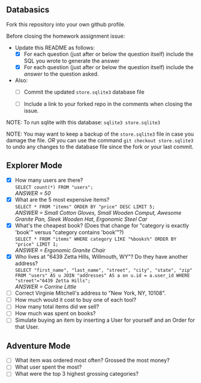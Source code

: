 ## Databasics

Fork this repository into your own github profile.

Before closing the homework assignment issue:

- Update this README as follows:
  - [X] For each question (just after or below the question itself) include the SQL you wrote to generate the answer
  - [X] For each question (just after or below the question itself) include the *answer* to the question asked.

- Also:
  - [ ] Commit the updated `store.sqlite3` database file
  - [ ] Include a link to your forked repo in the comments when closing the issue.


NOTE: To run sqlite with this database: `sqlite3 store.sqlite3`

NOTE: You may want to keep a backup of the `store.sqlite3` file in case you damage the file. *OR* you can use the command `git checkout store.sqlite3` to undo any changes to the database file since the fork or your last commit.

## Explorer Mode

- [X] How many users are there?  
  `SELECT count(*) FROM "users";`  
  *ANSWER = 50*
- [X] What are the 5 most expensive items?  
  `SELECT * FROM "items" ORDER BY "price" DESC LIMIT 5;`  
  *ANSWER = Small Cotton Gloves, Small Wooden Comput, Awesome Granite Pan, Sleek Wooden Hat, Ergonomic Steel Car*
- [X] What's the cheapest book? (Does that change for "category is exactly 'book'" versus "category contains 'book'"?)  
  `SELECT * FROM "items" WHERE category LIKE "%books%" ORDER BY "price" LIMIT 1;`  
  *ANSWER = Ergonomic Granite Chair*
- [X] Who lives at "6439 Zetta Hills, Willmouth, WY"? Do they have another address?  
  `SELECT "first_name", "last_name", "street", "city", "state", "zip" FROM "users" AS u JOIN "addresses" AS a on u.id = a.user_id WHERE "street"="6439 Zetta Hills";`  
  *ANSWER = Corrine Little*
- [ ] Correct Virginie Mitchell's address to "New York, NY, 10108".
- [ ] How much would it cost to buy one of each tool?
- [ ] How many total items did we sell?
- [ ] How much was spent on books?
- [ ] Simulate buying an item by inserting a User for yourself and an Order for that User.

## Adventure Mode

- [ ] What item was ordered most often? Grossed the most money?
- [ ] What user spent the most?
- [ ] What were the top 3 highest grossing categories?
